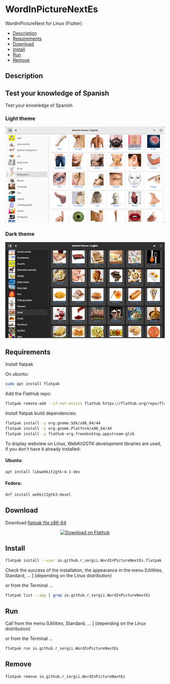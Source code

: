 # WordInPictureNextEs
WordInPictureNext for Linux (Flutter)

- [Description](#description)
- [Requirements](#requirements)
- [Download](#download)
- [Install](#install)
- [Run](#run)
- [Remove](#remove)

## Description
## Test your knowledge of Spanish

Test your knowledge of Spanish

### Light theme
![wordinpicturenext_en01.png](/screenshots/wordinpicturenext_en01.png)

### Dark theme
![wordinpicturenext_en02.png](/screenshots/wordinpicturenext_en02.png)

## Requirements

Install flatpak

On ubuntu:

```bash
sudo apt install flatpak
```

Add the FlatHub repo:

```bash
flatpak remote-add --if-not-exists flathub https://flathub.org/repo/flathub.flatpakrepo
```

Install flatpak build dependencies:

```bash
flatpak install -y org.gnome.Sdk/x86_64/44
flatpak install -y org.gnome.Platform/x86_64/44
flatpak install -y flathub org.freedesktop.appstream-glib
```

To display webview on Linux, WebKit2GTK development libraries are used, if you don't have it already installed:

#### Ubuntu:

```bash
apt install libwebkit2gtk-4.1-dev
```
#### Fedora:

```bash
dnf install webkit2gtk3-devel
```

## Download

Download [flatpak file x86-64](https://github.com/r-sergii/r-sergii.github.io/releases/download/0.0.1/io.github.r_sergii.WordInPictureNextEs.flatpak)

<p align="center">
<a href="https://github.com/r-sergii/r-sergii.github.io/releases/download/0.0.1/io.github.r_sergii.WordInPictureNextEs.flatpak">
    <img width="200" src="https://flathub.org/assets/badges/flathub-badge-en.png" alt="Download on Flathub ">
</a>
</p>

## Install

```bash
flatpak install --user io.github.r_sergii.WordInPictureNextEs.flatpak
```

Check the success of the installation, the appearance in the menu [Utilities, Standard, ... ] (depending on the Linux distribution) 

or from the Terminal ...

```bash
flatpak list --app | grep io.github.r_sergii.WordInPictureNextEs
```

## Run

Call from the menu [Utilities, Standard, ... ] (depending on the Linux distribution) 

or from the Terminal ...

```bash
flatpak run io.github.r_sergii.WordInPictureNextEs
```

## Remove

```bash
flatpak remove io.github.r_sergii.WordInPictureNextEs
```

